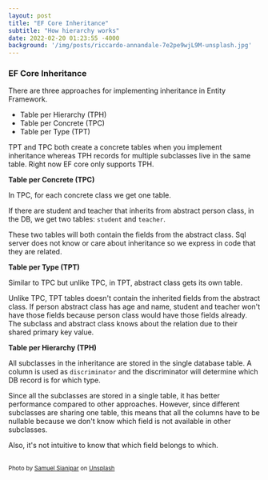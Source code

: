 ```yaml
---
layout: post
title: "EF Core Inheritance"
subtitle: "How hierarchy works"
date: 2022-02-20 01:23:55 -4000
background: '/img/posts/riccardo-annandale-7e2pe9wjL9M-unsplash.jpg'
---
```


<h3>EF Core Inheritance</h3>
<p>There are three approaches for implementing inheritance in Entity Framework.
<ul>
    <li>
        Table per Hierarchy (TPH)
    </li>
    <li>
        Table per Concrete (TPC)
    </li>
    <li>
        Table per Type (TPT)
    </li>
</ul>
<p>TPT and TPC both create a concrete tables when you implement inheritance whereas TPH records for multiple subclasses live in the same table. Right now EF core only supports TPH.</p>

<b>Table per Concrete (TPC)</b>
<p>In TPC, for each concrete class we get one table.</p> <p>If there are student and teacher that inherits from abstract person class, in the DB, we get two tables: <code>student</code> and <code>teacher</code>.</p><p>These two tables will both contain the fields from the abstract class. Sql server does not know or care about inheritance so we express in code that they are related.</p>

<b>Table per Type (TPT)</b>
<p>Similar to TPC but unlike TPC, in TPT, abstract class gets its own table. </p><p>Unlike TPC, TPT tables doesn't contain the inherited fields from the abstract class. If person abstract class has age and name, student and teacher won't have those fields because person class would have those fields already. The subclass and abstract class knows about the relation due to their shared primary key value.</p>

<b>Table per Hierarchy (TPH)</b>
<p>All subclasses in the inheritance are stored in the single database table. A column is used as <code>discriminator</code> and the discriminator will determine which DB record is for which type.</p><p>Since all the subclasses are stored in a single table, it has better performance compared to other approaches. However, since different subclasses are sharing one table, this means that all the columns have to be nullable because we don't know which field is not available in other subclasses.</p><p>Also, it's not intuitive to know that which field belongs to which.</p>
<br />
<small>Photo by <a href="https://unsplash.com/@pavement_special?utm_source=unsplash&utm_medium=referral&utm_content=creditCopyText">Samuel Sianipar</a> on <a href="https://unsplash.com/s/photos/typing?utm_source=unsplash&utm_medium=referral&utm_content=creditCopyText">Unsplash</a></small>